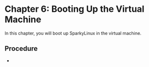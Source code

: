 # Chapter 6: Booting Up the Virtual Machine

In this chapter, you will boot up SparkyLinux in the virtual machine.

## Procedure
* 
